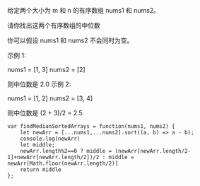 给定两个大小为 m 和 n 的有序数组 nums1 和 nums2。

请你找出这两个有序数组的中位数

你可以假设 nums1 和 nums2 不会同时为空。

示例 1:

nums1 = [1, 3]
nums2 = [2]

则中位数是 2.0
示例 2:

nums1 = [1, 2]
nums2 = [3, 4]

则中位数是 (2 + 3)/2 = 2.5

```
var findMedianSortedArrays = function(nums1, nums2) {
    let newArr = [...nums1,...nums2].sort((a, b) => a - b);
    console.log(newArr)
    let middle;   
    newArr.length%2==0 ? middle = (newArr[newArr.length/2-1]+newArr[newArr.length/2])/2 : middle = newArr[Math.floor(newArr.length/2)]
    return middle
};
```